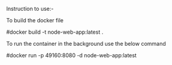 Instruction to use:-

To build the docker file 

#docker build -t node-web-app:latest .

To run the container in the background use the below command

#docker run -p 49160:8080 -d node-web-app:latest
